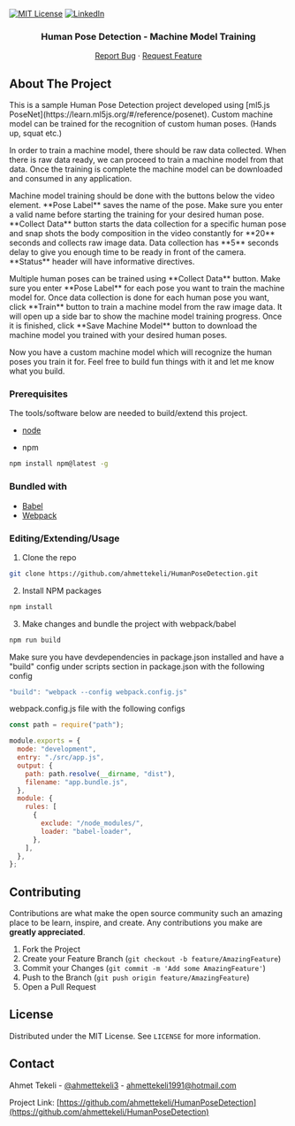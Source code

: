 [![MIT License][license-shield]][license-url]
[![LinkedIn][linkedin-shield]][linkedin-url]

<p align="center">
  <h3 align="center">Human Pose Detection - Machine Model Training </h3>
  <p align="center">
    <a href="https://github.com/ahmettekeli/HumanPoseDetection/issues">Report Bug</a>
    ·
    <a href="https://github.com/ahmettekeli/HumanPoseDetection/issues">Request Feature</a>
  </p>
</p>

## About The Project

<!-- [![Product Name Screen Shot][product-screenshot]](live demo link goes here) -->

<p>This is a sample Human Pose Detection project developed using [ml5.js PoseNet](https://learn.ml5js.org/#/reference/posenet).
Custom machine model can be trained for the recognition of custom human poses. (Hands up, squat etc.)</p>

<p>In order to train a machine model, there should be raw data collected. When there is raw data ready, we can proceed to train a machine model from that data. Once the training is complete the machine model can be downloaded and consumed in any application.</p>

<p>Machine model training should be done with the buttons below the video element. **Pose Label** saves the name of the pose. Make sure you enter a valid name before starting the training for your desired human pose. **Collect Data** button starts the data collection for a specific human pose and snap shots the body composition in the video constantly for **20** seconds and collects raw image data. Data collection has **5** seconds delay to give you enough time to be ready in front of the camera. **Status** header will have informative directives.</p> 
Multiple human poses can be trained using **Collect Data** button. Make sure you enter **Pose Label** for each pose you want to train the machine model for. Once data collection is done for each human pose you want, click **Train** button to train a machine model from the raw image data. It will open up a side bar to show the machine model training progress. Once it is finished, click **Save Machine Model** button to download the machine model you trained with your desired human poses.

Now you have a custom machine model which will recognize the human poses you train it for. Feel free to build fun things with it and let me know what you build.

### Prerequisites

The tools/software below are needed to build/extend this project.

- [node](https://nodejs.org/en/)

- npm

```sh
npm install npm@latest -g
```

### Bundled with

- [Babel](https://babeljs.io/)
- [Webpack](https://webpack.js.org/)

### Editing/Extending/Usage

1. Clone the repo

```sh
git clone https://github.com/ahmettekeli/HumanPoseDetection.git
```

2. Install NPM packages

```sh
npm install
```

3. Make changes and bundle the project with webpack/babel

```sh
npm run build
```

Make sure you have devdependencies in package.json installed and have a "build" config under scripts section in package.json with the following config

```js
"build": "webpack --config webpack.config.js"
```

webpack.config.js file with the following configs

```js
const path = require("path");

module.exports = {
  mode: "development",
  entry: "./src/app.js",
  output: {
    path: path.resolve(__dirname, "dist"),
    filename: "app.bundle.js",
  },
  module: {
    rules: [
      {
        exclude: "/node_modules/",
        loader: "babel-loader",
      },
    ],
  },
};
```

## Contributing

Contributions are what make the open source community such an amazing place to be learn, inspire, and create. Any contributions you make are **greatly appreciated**.

1. Fork the Project
2. Create your Feature Branch (`git checkout -b feature/AmazingFeature`)
3. Commit your Changes (`git commit -m 'Add some AmazingFeature'`)
4. Push to the Branch (`git push origin feature/AmazingFeature`)
5. Open a Pull Request

## License

Distributed under the MIT License. See `LICENSE` for more information.

## Contact

Ahmet Tekeli - [@ahmettekeli3](https://twitter.com/ahmettekeli3) - ahmettekeli1991@hotmail.com

Project Link: [https://github.com/ahmettekeli/HumanPoseDetection](https://github.com/ahmettekeli/HumanPoseDetection)

[license-shield]: https://img.shields.io/github/license/othneildrew/Best-README-Template.svg?style=flat-square
[license-url]: https://github.com/ahmettekeli/HumanPoseDetection/blob/master/license.txt
[linkedin-shield]: https://img.shields.io/badge/-LinkedIn-black.svg?style=flat-square&logo=linkedin&colorB=555
[linkedin-url]: https://www.linkedin.com/in/tekeliahmet/
[product-screenshot]: https://github.com/ahmettekeli/HumanPoseDetection/
